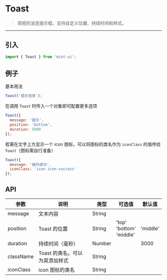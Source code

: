 # Toast

> 简短的消息提示框，支持自定义位置、持续时间和样式。

-------------
## 引入

```javascript
import { Toast } from 'mint-ui';
```

## 例子

基本用法

```javascript
Toast('提示信息');
```

在调用 `Toast` 时传入一个对象即可配置更多选项

```javascript
Toast({
  message: '提示',
  position: 'bottom',
  duration: 5000
});
```

若需在文字上方显示一个 icon 图标，可以将图标的类名作为 `iconClass` 的值传给 `Toast`（图标需自行准备）

```javascript
Toast({
  message: '操作成功',
  iconClass: 'icon icon-success'
});
```

## API
| 参数 | 说明 | 类型 | 可选值 | 默认值 |
|------|-------|---------|-------|--------|
| message | 文本内容 | String | | |
| position | Toast 的位置 | String | 'top'<br>'bottom'<br>'middle' | 'middle' |
| duration | 持续时间（毫秒） | Number | | 3000 |
| className | Toast 的类名。可以为其添加样式 | String | | |
| iconClass | icon 图标的类名 | String | |  |
